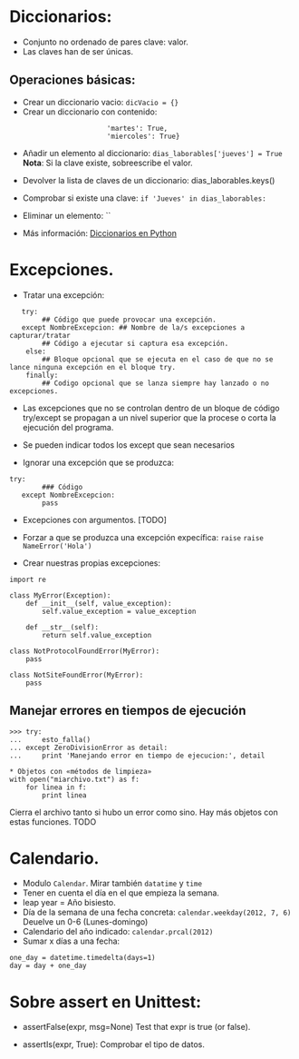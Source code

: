 # Diccionarios: 

* Conjunto no ordenado de pares clave: valor.
* Las claves han de ser únicas.

## Operaciones básicas:
* Crear un diccionario vacio: `dicVacio = {}` 
* Crear un diccionario con contenido: 

```dias_laborables = {'lunes' : True,
                        'martes': True,
                        'miercoles': True}
```
* Añadir un elemento al diccionario: `dias_laborables['jueves'] = True`
**Nota**: Si la clave existe, sobreescribe el valor.

* Devolver la lista de claves de un diccionario: dias_laborables.keys() 

* Comprobar si existe una clave: `if 'Jueves' in dias_laborables:`
* Eliminar un elemento: ``
* Más información: [Diccionarios en Python](http://docs.python.org.ar/tutorial/datastructures.html#diccionarios)

# Excepciones. 

* Tratar una excepción:
```
   try:
        ## Código que puede provocar una excepción.
   except NombreExcepcion: ## Nombre de la/s excepciones a capturar/tratar
        ## Código a ejecutar si captura esa excepción.
    else: 
        ## Bloque opcional que se ejecuta en el caso de que no se lance ninguna excepción en el bloque try. 
    finally: 
        ## Codigo opcional que se lanza siempre hay lanzado o no excepciones. 
```

* Las excepciones que no se controlan dentro de un bloque de código try/except se propagan a un nivel superior que la procese o corta la ejecución del programa.

* Se pueden indicar todos los except que sean necesarios

* Ignorar una excepción que se produzca: 
```
try:
        ### Código
   except NombreExcepcion:
        pass
```

* Excepciones con argumentos. [TODO]

* Forzar a que se produzca una excepción expecífica: `raise` 
`raise NameError('Hola')`

* Crear nuestras propias excepciones: 
```
import re

class MyError(Exception):
    def __init__(self, value_exception):
        self.value_exception = value_exception

    def __str__(self):
        return self.value_exception

class NotProtocolFoundError(MyError):
    pass

class NotSiteFoundError(MyError):
    pass
```

## Manejar errores en tiempos de ejecución
```
>>> try:
...     esto_falla()
... except ZeroDivisionError as detail:
...     print 'Manejando error en tiempo de ejecucion:', detail

* Objetos con «métodos de limpieza»
with open("miarchivo.txt") as f:
    for linea in f:
        print linea
```
Cierra el archivo tanto si hubo un error como sino. Hay más objetos con estas funciones. TODO

# Calendario.

* Modulo `Calendar`. Mirar también `datatime` y `time`
* Tener en cuenta el día en el que empieza la semana.
* leap year = Año bisiesto.
* Día de la semana de una fecha concreta: `calendar.weekday(2012, 7, 6)`
Deuelve un 0-6 (Lunes-domingo)
* Calendario del año indicado: `calendar.prcal(2012)`
* Sumar x días a una fecha: 
```
one_day = datetime.timedelta(days=1)
day = day + one_day
```

# Sobre assert en Unittest:

* assertFalse(expr, msg=None) Test that expr is true (or false).

* assertIs(expr, True): Comprobar el tipo de datos.
